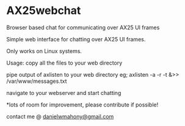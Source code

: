 # AX25webchat
Browser based chat for communicating over AX25 UI frames

Simple web interface for chatting over AX25 UI frames.

Only works on Linux systems.

Usage:
copy all the files to your web directory

pipe output of axlisten to your web directory
eg; axlisten -a -r -t &>> /var/www/messages.txt

navigate to your webserver and start chatting


*lots of room for improvement, please contribute if possible!

contact me @ danielwmahony@gmail.com
